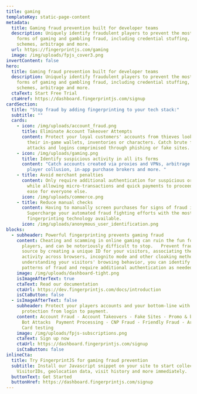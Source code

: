 ```yaml
---
title: gaming
templateKey: static-page-content
metadata:
  title: Gaming fraud prevention built for developer teams
  description: Uniquely identify fraudulent players to prevent the most common
    forms of gaming and gambling fraud, including credential stuffing, cheating
    schemes, arbitrage and more.
  url: https://fingerprintjs.com/gaming
  image: /img/uploads/fpjs_cover3.png
invertContent: false
hero:
  title: Gaming fraud prevention built for developer teams
  description: Uniquely identify fraudulent players to prevent the most common
    forms of gaming and gambling fraud, including credential stuffing, cheating
    schemes, arbitrage and more.
  ctaText: Start Free Trial
  ctaHref: https://dashboard.fingerprintjs.com/signup
cardSection:
  title: "Stop fraud by adding fingerprinting to your tech stack:"
  subtitle: ""
  cards:
    - icon: /img/uploads/account_fraud.png
      title: Eliminate Account Takeover Attempts
      content: Protect your loyal customers' accounts from thieves looking to sell
        their in-game wallets, inventories or characters. Catch brute force bot
        attacks and logins comprimised through phishing or fake sites.
    - icon: /img/uploads/gaming.png
      title: Identify suspicious activity in all its forms
      content: "Catch accounts created via proxies and VPNs, arbitrage attempts,
        player collusion, in-app purchase brokers and more. "
    - title: Avoid merchant penalties
      content: Only require additional authentication for suspicious or new players
        while allowing micro-transactions and quick payments to proceed with
        ease for everyone else.
      icon: /img/uploads/commerce.png
    - title: Reduce manual checks
      content: Having to manually screen purchases for signs of fraud isn't scalable.
        Supercharge your automated fraud fighting efforts with the most accurate
        fingerprinting technology available.
      icon: /img/uploads/anonymous_user_identification.png
blocks:
  - subheader: Powerful fingerprinting prevents gaming fraud
    content: Cheating and scamming in online gaming can ruin the fun for your good
      players, and can be notoriously difficult to stop.   Prevent fraud at its
      source by creating a unique ID for your visitors, associating their
      activity across browsers, incognito mode and other cloaking methods. By
      understanding your visitors' browsing behavior, you can identify common
      patterns of fraud and require additional authentication as needed.
    image: /img/uploads/dashboard-tight.png
    isImageAfterText: true
    ctaText: Read our documentation
    ctaUrl: https://dev.fingerprintjs.com/docs/introduction
    isCtaButton: false
  - isImageAfterText: false
    subheader: Protect your players accounts and your bottom-line with anti-fraud
      protection from login to payment.
    content: Account Fraud - Account Takeovers - Fake Sites - Promo & bonus abuse -
      Bot Attacks  Payment Processing - CNP Fraud - Friendly Fraud - Arbitrage -
      Card testing
    image: /img/uploads/fpjs-subscriptions.png
    ctaText: Sign up now
    ctaUrl: https://dashboard.fingerprintjs.com/signup
    isCtaButton: false
inlineCta:
  title: Try FingerprintJS for gaming fraud prevention
  subtitle: Install our Javascript snippet on your site to start collecting unique
    VisitorIDs, geolocation data, visit history and more immediately.
  buttonText: Get Started
  buttonHref: https://dashboard.fingerprintjs.com/signup
---
```

